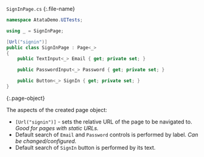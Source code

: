 `SignInPage.cs`
{:.file-name}

```cs
namespace AtataDemo.UITests;

using _ = SignInPage;

[Url("signin")]
public class SignInPage : Page<_>
{
    public TextInput<_> Email { get; private set; }

    public PasswordInput<_> Password { get; private set; }

    public Button<_> SignIn { get; private set; }
}
```
{:.page-object}

The aspects of the created page object:

- `[Url("signin")]` - sets the relative URL of the page to be navigated to. *Good for pages with static URLs.*
- Default search of `Email` and `Password` controls is performed by label. *Can be changed/configured.*
- Default search of `SignIn` button is performed by its text.